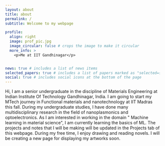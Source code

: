 ```yaml
---
layout: about
title: about
permalink: /
subtitle: Welcome to my webpage

profile:
  align: right
  image: prof_pic.jpg
  image_circular: false # crops the image to make it circular
  more_info: >
    <p>Me at IIT Gandhinagar</p>


news: true # includes a list of news items
selected_papers: true # includes a list of papers marked as "selected={true}"
social: true # includes social icons at the bottom of the page
---
```


Hi, I am a senior undergraduate in the discipline of Materials Engineering at Indian Institute Of Technology Gandhinagar, India. I am going to start my MTech journey in Functional materials and nanotechnology at IIT Madras this fall.
During my undergraduate studies, I have done many multidisciplinary research in the field of nanoplasmonics and optoelectronics. As I am interested in working in the domain " Machine learning in material science", I am currently learning the basics of ML. The projects and notes that I will be making will be updated in the Projects tab of this webpage. 
During my free time, I enjoy drawing and reading novels. I will be creating a new page for displaying my artworks soon.
